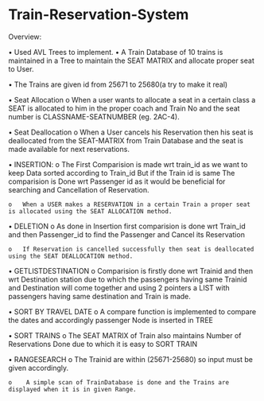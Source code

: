 # Train-Reservation-System

Overview:

•	Used AVL Trees to implement.
•	A Train Database of 10 trains is maintained in a Tree to maintain the SEAT MATRIX and allocate proper seat to User.

•	The Trains are given id from 25671 to 25680(a try to make it real)

•	Seat Allocation
    o	When a user wants to allocate a seat in a certain class a SEAT is allocated to him in the proper coach and Train No and the seat number is CLASSNAME-SEATNUMBER (eg. 2AC-4).

•	Seat Deallocation
    o	When a User cancels his Reservation then his seat is deallocated from the SEAT-MATRIX from Train Database and the seat is made available for next reservations.

•	INSERTION:
    o	The First Comparision is made wrt  train_id as we want to keep Data sorted according to Train_id  But if the Train id is same The comparision is Done wrt 
        Passenger id as it would be beneficial for searching and Cancellation of Reservation.
        
    o	When a USER makes a RESERVATION in a certain Train a proper seat is allocated using the SEAT ALLOCATION method.

•	DELETION
    o	As done in Insertion first comparision is done wrt Train_id and then Passenger_id to find the Passenger and Cancel its Reservation
    
    o	If Reservation is cancelled successfully then seat is deallocated using the SEAT DEALLOCATION method.

•	GETLISTDESTINATION
    o	Comparision is firstly done wrt Trainid and then wrt Destination station due to which the passengers having same Trainid and Destination will come together and using 2 pointers a LIST with passengers having same destination and Train is made.

•	SORT BY TRAVEL DATE 
    o	A compare function is implemented to compare the dates and accordingly passenger Node is inserted in TREE

•	SORT TRAINS
    o	The SEAT MATRIX of Train also maintains Number of Reservations Done due to which it is easy to SORT TRAIN

•	RANGESEARCH
    o	The Trainid are within (25671-25680) so input must be given accordingly.
    
    o	 A simple scan of TrainDatabase is done and the Trains are displayed when it is in given Range.  
